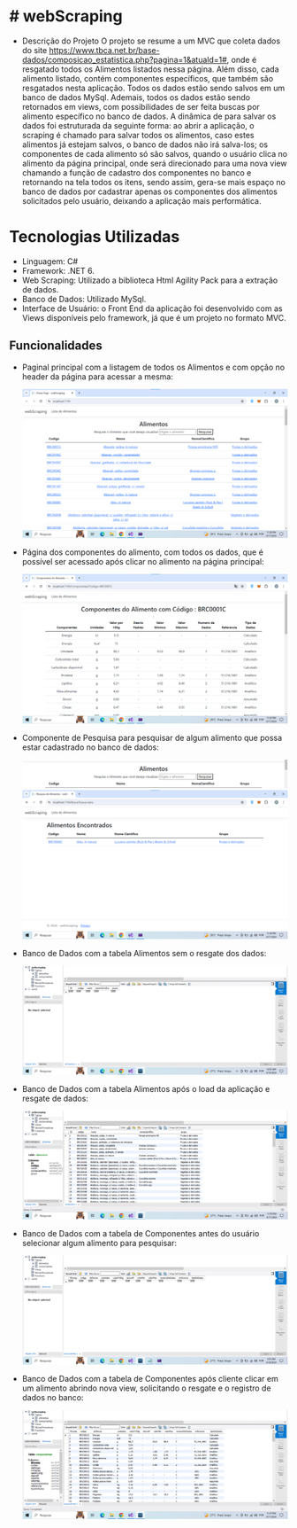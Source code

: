 # # webScraping
- Descrição do Projeto
  O projeto se resume a um MVC que coleta dados do site https://www.tbca.net.br/base-dados/composicao_estatistica.php?pagina=1&atuald=1#, onde é resgatado todos os Alimentos listados nessa página. Além disso, cada alimento listado, contém componentes específicos, que também são resgatados nesta aplicação. Todos os dados estão sendo salvos em um banco de dados MySql. Ademais, todos os dados estão sendo retornados em views, com possibilidades de ser feita buscas por alimento específico no banco de dados.
  A dinâmica de para salvar os dados foi estruturada da seguinte forma: ao abrir a aplicação, o scraping é chamado para salvar todos os alimentos, caso estes alimentos já estejam salvos, o banco de dados não irá salva-los; os componentes de cada alimento só são salvos, quando o usuário clica no alimento da página principal, onde será direcionado para uma nova view chamando a função de cadastro dos componentes no banco e retornando na tela todos os itens, sendo assim, gera-se mais espaço no banco de dados por cadastrar apenas os componentes dos alimentos solicitados pelo usuário, deixando a aplicação mais performática. 


# Tecnologias Utilizadas

- Linguagem: C#
- Framework: .NET 6.
- Web Scraping:  Utilizado a biblioteca Html Agility Pack para a extração de dados.
- Banco de Dados: Utilizado MySql.
- Interface de Usuário: o Front End da aplicação foi desenvolvido com as Views disponíveis pelo framework, já que é um projeto no formato MVC.

## Funcionalidades

- Paginal principal com a listagem de todos os Alimentos e com opção no header da página para acessar a mesma: 
    <div aling='center'>
     <img src="./webScraping/Imagens/PaginaInicial.png"/>
    </div> 


- Página dos componentes do alimento, com todos os dados, que é possível ser acessado após clicar no alimento na página principal:
   <div aling='center'>
    <img src="./webScraping/Imagens/Componentes.png"/>
   </div> 


- Componente de Pesquisa para pesquisar de algum alimento que possa estar cadastrado no banco de dados:
   <div aling='center'>
    <img src="./webScraping/Imagens/OpcaoPesquisa.png"/>
   </div> 
   <div aling='center'>
    <img src="./webScraping/Imagens/PesquisaFeita.png"/>
   </div> 


- Banco de Dados com a tabela Alimentos sem o resgate dos dados:
   <div aling='center'>
    <img src="./webScraping/Imagens/TabelaAlimentosBD.png"/>
   </div> 
- Banco de Dados com a tabela Alimentos após o load da aplicação e resgate de dados:
   <div aling='center'>
    <img src="./webScraping/Imagens/AlimentosSalvosBD.png"/>
   </div> 


- Banco de Dados com a tabela de Componentes antes do usuário selecionar algum alimento para pesquisar:
   <div aling='center'>
    <img src="./webScraping/Imagens/TabelaComponentesBD.png"/>
   </div> 
- Banco de Dados com a tabela de Componentes após cliente clicar em um alimento abrindo nova view, solicitando o resgate e o registro de dados no banco:
   <div aling='center'>
    <img src="./webScraping/Imagens/ComponentesSalvosBd.png"/>
   </div> 
